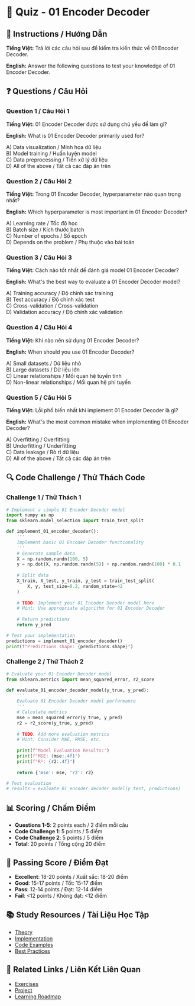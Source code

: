 # 🧠 Quiz - 01 Encoder Decoder

## 📝 Instructions / Hướng Dẫn

**Tiếng Việt:** Trả lời các câu hỏi sau để kiểm tra kiến thức về 01 Encoder Decoder.

**English:** Answer the following questions to test your knowledge of 01 Encoder Decoder.

## ❓ Questions / Câu Hỏi

### Question 1 / Câu Hỏi 1
**Tiếng Việt:** 01 Encoder Decoder được sử dụng chủ yếu để làm gì?

**English:** What is 01 Encoder Decoder primarily used for?

A) Data visualization / Minh họa dữ liệu  
B) Model training / Huấn luyện model  
C) Data preprocessing / Tiền xử lý dữ liệu  
D) All of the above / Tất cả các đáp án trên

### Question 2 / Câu Hỏi 2
**Tiếng Việt:** Trong 01 Encoder Decoder, hyperparameter nào quan trọng nhất?

**English:** Which hyperparameter is most important in 01 Encoder Decoder?

A) Learning rate / Tốc độ học  
B) Batch size / Kích thước batch  
C) Number of epochs / Số epoch  
D) Depends on the problem / Phụ thuộc vào bài toán

### Question 3 / Câu Hỏi 3
**Tiếng Việt:** Cách nào tốt nhất để đánh giá model 01 Encoder Decoder?

**English:** What's the best way to evaluate a 01 Encoder Decoder model?

A) Training accuracy / Độ chính xác training  
B) Test accuracy / Độ chính xác test  
C) Cross-validation / Cross-validation  
D) Validation accuracy / Độ chính xác validation

### Question 4 / Câu Hỏi 4
**Tiếng Việt:** Khi nào nên sử dụng 01 Encoder Decoder?

**English:** When should you use 01 Encoder Decoder?

A) Small datasets / Dữ liệu nhỏ  
B) Large datasets / Dữ liệu lớn  
C) Linear relationships / Mối quan hệ tuyến tính  
D) Non-linear relationships / Mối quan hệ phi tuyến

### Question 5 / Câu Hỏi 5
**Tiếng Việt:** Lỗi phổ biến nhất khi implement 01 Encoder Decoder là gì?

**English:** What's the most common mistake when implementing 01 Encoder Decoder?

A) Overfitting / Overfitting  
B) Underfitting / Underfitting  
C) Data leakage / Rò rỉ dữ liệu  
D) All of the above / Tất cả các đáp án trên

## 🔍 Code Challenge / Thử Thách Code

### Challenge 1 / Thử Thách 1
```python
# Implement a simple 01 Encoder Decoder model
import numpy as np
from sklearn.model_selection import train_test_split

def implement_01_encoder_decoder():
    '''
    Implement basic 01 Encoder Decoder functionality
    '''
    # Generate sample data
    X = np.random.randn(100, 5)
    y = np.dot(X, np.random.randn(5)) + np.random.randn(100) * 0.1
    
    # Split data
    X_train, X_test, y_train, y_test = train_test_split(
        X, y, test_size=0.2, random_state=42
    )
    
    # TODO: Implement your 01 Encoder Decoder model here
    # Hint: Use appropriate algorithm for 01 Encoder Decoder
    
    # Return predictions
    return y_pred

# Test your implementation
predictions = implement_01_encoder_decoder()
print(f"Predictions shape: {predictions.shape}")
```

### Challenge 2 / Thử Thách 2
```python
# Evaluate your 01 Encoder Decoder model
from sklearn.metrics import mean_squared_error, r2_score

def evaluate_01_encoder_decoder_model(y_true, y_pred):
    '''
    Evaluate 01 Encoder Decoder model performance
    '''
    # Calculate metrics
    mse = mean_squared_error(y_true, y_pred)
    r2 = r2_score(y_true, y_pred)
    
    # TODO: Add more evaluation metrics
    # Hint: Consider MAE, RMSE, etc.
    
    print(f"Model Evaluation Results:")
    print(f"MSE: {mse:.4f}")
    print(f"R²: {r2:.4f}")
    
    return {'mse': mse, 'r2': r2}

# Test evaluation
# results = evaluate_01_encoder_decoder_model(y_test, predictions)
```

## 📊 Scoring / Chấm Điểm

- **Questions 1-5**: 2 points each / 2 điểm mỗi câu
- **Code Challenge 1**: 5 points / 5 điểm
- **Code Challenge 2**: 5 points / 5 điểm
- **Total**: 20 points / Tổng cộng 20 điểm

## 🎯 Passing Score / Điểm Đạt

- **Excellent**: 18-20 points / Xuất sắc: 18-20 điểm
- **Good**: 15-17 points / Tốt: 15-17 điểm  
- **Pass**: 12-14 points / Đạt: 12-14 điểm
- **Fail**: <12 points / Không đạt: <12 điểm

## 📚 Study Resources / Tài Liệu Học Tập

- [Theory](./THEORY_01_encoder_decoder.md)
- [Implementation](./IMPLEMENTATION_01_encoder_decoder.md)
- [Code Examples](./CODE_EXAMPLES_01_encoder_decoder.md)
- [Best Practices](./BEST_PRACTICES_01_encoder_decoder.md)

## 🔗 Related Links / Liên Kết Liên Quan

- [Exercises](./EXERCISES_01_encoder_decoder.md)
- [Project](./PROJECT_01_encoder_decoder.md)
- [Learning Roadmap](./LEARNING_ROADMAP_01_encoder_decoder.md)
